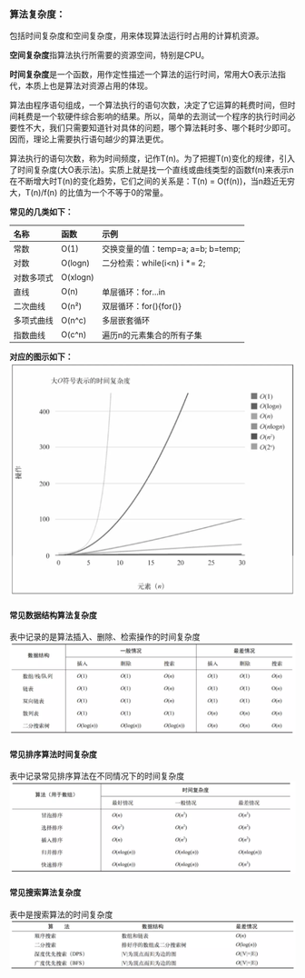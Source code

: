 ### 算法复杂度：

包括时间复杂度和空间复杂度，用来体现算法运行时占用的计算机资源。

**空间复杂度**指算法执行所需要的资源空间，特别是CPU。

**时间复杂度**是一个函数，用作定性描述一个算法的运行时间，常用大O表示法指代，本质上也是算法对资源占用的体现。

算法由程序语句组成，一个算法执行的语句次数，决定了它运算的耗费时间，但时间耗费是一个软硬件综合影响的结果。所以，简单的去测试一个程序的执行时间必要性不大，我们只需要知道针对具体的问题，哪个算法耗时多、哪个耗时少即可。因而，理论上需要执行语句越少的算法更优。

算法执行的语句次数，称为时间频度，记作T\(n\)。为了把握T\(n\)变化的规律，引入了时间复杂度\(大O表示法\)。实质上就是找一个直线或曲线类型的函数f\(n\)来表示n在不断增大时T\(n\)的变化趋势，它们之间的关系是：T\(n\) = O\(f\(n\)\)，当n趋近无穷大，T\(n\)/f\(n\) 的比值为一个不等于0的常量。

**常见的几类如下：**

| 名称 | 函数 | 示例 |
| :--- | :--- | :--- |
| 常数 | O\(1\) | 交换变量的值：temp=a; a=b; b=temp; |
| 对数 | O\(logn\) | 二分检索：while\(i&lt;n\) i \*= 2; |
| 对数多项式 | O\(xlogn\) |  |
| 直线 | O\(n\) | 单层循环：for...in |
| 二次曲线 | O\(n²\) | 双层循环：for\(\){for\(\)} |
| 多项式曲线 | O\(n^c\) | 多层嵌套循环 |
| 指数曲线 | O\(c^n\) | 遍历n的元素集合的所有子集 |

**对应的图示如下：**![](/assets/87b09b0861cf4596ccc240f32a8235f2)

#### 常见数据结构算法复杂度

表中记录的是算法插入、删除、检索操作的时间复杂度![](/assets/112)

#### 常见排序算法时间复杂度

表中记录常见排序算法在不同情况下的时间复杂度![](/assets/2211)

#### 常见搜索算法复杂度

表中是搜索算法的时间复杂度![](/assets/3331)

